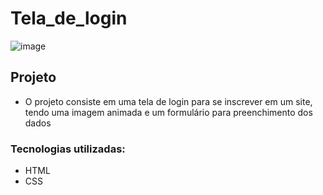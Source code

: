# Tela_de_login
![image](https://user-images.githubusercontent.com/97535906/184348354-4d32af73-f7ff-404b-b056-b19c2533639a.png)

## Projeto
- O projeto consiste em uma tela de login para se inscrever em um site, tendo uma imagem animada e um formulário para preenchimento dos dados

### Tecnologias utilizadas:
- HTML
- CSS
 
